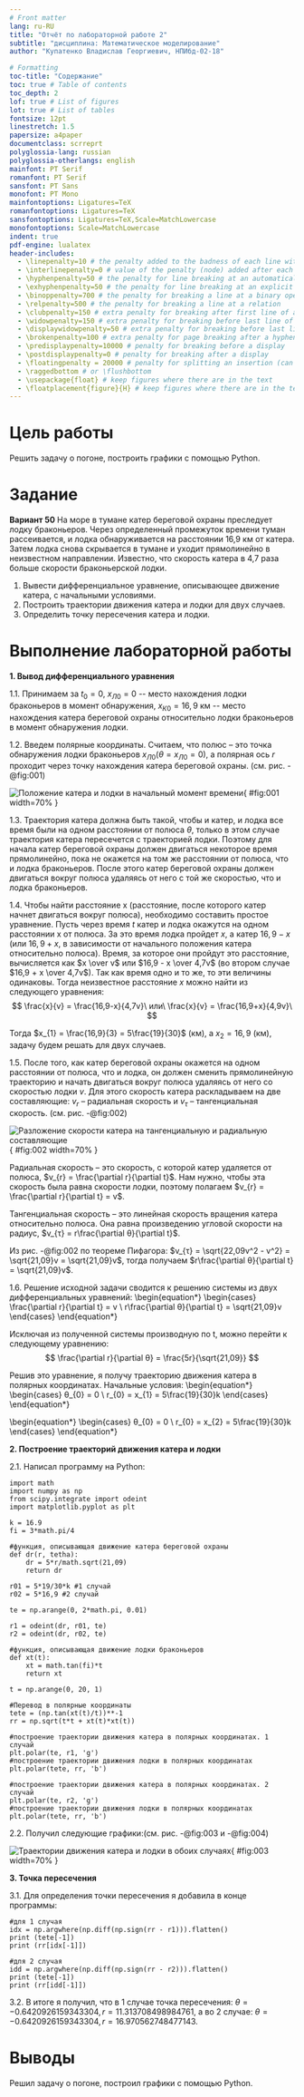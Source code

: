 ```yaml
---
# Front matter
lang: ru-RU
title: "Отчёт по лабораторной работе 2"
subtitle: "дисциплина: Математическое моделирование"
author: "Купатенко Владислав Георгиевич, НПИбд-02-18"

# Formatting
toc-title: "Содержание"
toc: true # Table of contents
toc_depth: 2
lof: true # List of figures
lot: true # List of tables
fontsize: 12pt
linestretch: 1.5
papersize: a4paper
documentclass: scrreprt
polyglossia-lang: russian
polyglossia-otherlangs: english
mainfont: PT Serif
romanfont: PT Serif
sansfont: PT Sans
monofont: PT Mono
mainfontoptions: Ligatures=TeX
romanfontoptions: Ligatures=TeX
sansfontoptions: Ligatures=TeX,Scale=MatchLowercase
monofontoptions: Scale=MatchLowercase
indent: true
pdf-engine: lualatex
header-includes:
  - \linepenalty=10 # the penalty added to the badness of each line within a paragraph (no associated penalty node) Increasing the value makes tex try to have fewer lines in the paragraph.
  - \interlinepenalty=0 # value of the penalty (node) added after each line of a paragraph.
  - \hyphenpenalty=50 # the penalty for line breaking at an automatically inserted hyphen
  - \exhyphenpenalty=50 # the penalty for line breaking at an explicit hyphen
  - \binoppenalty=700 # the penalty for breaking a line at a binary operator
  - \relpenalty=500 # the penalty for breaking a line at a relation
  - \clubpenalty=150 # extra penalty for breaking after first line of a paragraph
  - \widowpenalty=150 # extra penalty for breaking before last line of a paragraph
  - \displaywidowpenalty=50 # extra penalty for breaking before last line before a display math
  - \brokenpenalty=100 # extra penalty for page breaking after a hyphenated line
  - \predisplaypenalty=10000 # penalty for breaking before a display
  - \postdisplaypenalty=0 # penalty for breaking after a display
  - \floatingpenalty = 20000 # penalty for splitting an insertion (can only be split footnote in standard LaTeX)
  - \raggedbottom # or \flushbottom
  - \usepackage{float} # keep figures where there are in the text
  - \floatplacement{figure}{H} # keep figures where there are in the text
---
```


# Цель работы

Решить задачу о погоне, построить графики с помощью Python.

# Задание

**Вариант 50**
На море в тумане катер береговой охраны преследует лодку браконьеров.
Через определенный промежуток времени туман рассеивается, и лодка обнаруживается
на расстоянии 16,9 км от катера. Затем лодка снова скрывается в тумане и уходит
прямолинейно в неизвестном направлении. Известно, что скорость катера в 4,7 раза
больше скорости браконьерской лодки.

1. Вывести дифференциальное уравнение, описывающее движение катера, с начальными условиями.
2. Построить траектории движения катера и лодки для двух случаев.
3. Определить точку пересечения катера и лодки.


# Выполнение лабораторной работы

**1. Вывод дифференциального уравнения**

1.1. Принимаем за $t_{0} = 0$, $x_{Л0} = 0$ -- место нахождения лодки браконьеров
в момент обнаружения, $x_{К0} = 16,9$ км -- место нахождения катера береговой охраны
относительно лодки браконьеров в момент обнаружения лодки.

1.2. Введем полярные координаты. Считаем, что полюс – это точка обнаружения лодки
браконьеров $x_{Л0} (θ = x_{Л0} = 0)$, а полярная ось $r$ проходит через точку нахождения
катера береговой охраны. (см. рис. -@fig:001)

![Положение катера и лодки в начальный момент времени](image/1.png){ #fig:001 width=70% }

1.3. Траектория катера должна быть такой, чтобы и катер, и лодка все время были
на одном расстоянии от полюса $θ$, только в этом случае траектория катера пересечется с
траекторией лодки. Поэтому для начала катер береговой охраны должен двигаться некоторое
время прямолинейно, пока не окажется на том же расстоянии от полюса, что и лодка браконьеров.
После этого катер береговой охраны должен двигаться вокруг полюса удаляясь от него с той же
скоростью, что и лодка браконьеров.

1.4. Чтобы найти расстояние x (расстояние, после которого катер начнет двигаться
вокруг полюса), необходимо составить простое уравнение. Пусть через время $t$ катер и лодка
окажутся на одном расстоянии x от полюса. За это время лодка пройдет $x$, а катер $16,9 - x$ (или
$16,9 + x$, в зависимости от начального положения катера относительно полюса). Время, за которое
они пройдут это расстояние, вычисляется как $x \over v$ или $16,9 - x \over 4,7v$ (во втором
случае $16,9 + x \over 4,7v$). Так как время одно и то же, то эти величины одинаковы. Тогда
неизвестное расстояние $x$ можно найти из следующего уравнения:
$$ \frac{x}{v} = \frac{16,9-x}{4,7v}\ или\ \frac{x}{v} = \frac{16,9+x}{4,9v}\ $$

Тогда $x_{1} = \frac{16,9}{3} = 5\frac{19}{30}$ (км), а $x_{2} = 16,9$ (км), задачу будем
решать для двух случаев.

1.5. После того, как катер береговой охраны окажется на одном расстоянии от полюса, что и лодка, он
должен сменить прямолинейную траекторию и начать двигаться вокруг полюса удаляясь от него со скоростью
лодки $v$. Для этого скорость катера раскладываем на две составляющие: $v_{r}$ – радиальная скорость и
$v_{τ}$ – тангенциальная скорость. (см. рис. -@fig:002)

![Разложение скорости катера на тангенциальную и радиальную составляющие](image/2.png){ #fig:002 width=70% }

Радиальная скорость – это скорость, с которой катер удаляется от полюса, $v_{r} = \frac{\partial r}{\partial t}$. Нам
нужно, чтобы эта скорость была равна скорости лодки, поэтому полагаем $v_{r} = \frac{\partial r}{\partial t} = v$.

Тангенциальная скорость – это линейная скорость вращения катера относительно полюса. Она равна
произведению угловой скорости на радиус, $v_{τ} = r\frac{\partial θ}{\partial t}$.

Из рис. -@fig:002 по теореме Пифагора: $v_{τ} = \sqrt{22,09v^2 - v^2} = \sqrt{21,09}v = \sqrt{21,09}v$, тогда
получаем $r\frac{\partial θ}{\partial t} = \sqrt{21,09}v$.

1.6. Решение исходной задачи сводится к решению системы из двух дифференциальных уравнений:
\begin{equation*}
  \begin{cases}
    \frac{\partial r}{\partial t} = v
    \\
    r\frac{\partial θ}{\partial t} = \sqrt{21,09}v
  \end{cases}
\end{equation*}

Исключая из полученной системы производную по t, можно перейти к следующему уравнению:
$$ \frac{\partial r}{\partial θ} = \frac{5r}{\sqrt{21,09}} $$

Решив это уравнение, я получу траекторию движения катера в полярных координатах. Начальные условия:
\begin{equation*}
  \begin{cases}
    θ_{0} = 0
    \\
    r_{0} = x_{1} = 5\frac{19}{30}k
  \end{cases}
\end{equation*}

\begin{equation*}
  \begin{cases}
    θ_{0} = 0
    \\
    r_{0} = x_{2} = 5\frac{19}{30}k
  \end{cases}
\end{equation*}

**2. Построение траекторий движения катера и лодки**

2.1. Написал программу на Python:
```
import math
import numpy as np
from scipy.integrate import odeint
import matplotlib.pyplot as plt

k = 16.9
fi = 3*math.pi/4

#функция, описывающая движение катера береговой охраны
def dr(r, tetha):
    dr = 5*r/math.sqrt(21,09)
    return dr

r01 = 5*19/30*k #1 случай
r02 = 5*16,9 #2 случай

te = np.arange(0, 2*math.pi, 0.01)

r1 = odeint(dr, r01, te)
r2 = odeint(dr, r02, te)

#функция, описывающая движение лодки браконьеров
def xt(t):
    xt = math.tan(fi)*t
    return xt

t = np.arange(0, 20, 1)

#Перевод в полярные координаты
tete = (np.tan(xt(t)/t))**-1
rr = np.sqrt(t*t + xt(t)*xt(t))

#построение траектории движения катера в полярных координатах. 1 случай
plt.polar(te, r1, 'g')
#построение траектории движения лодки в полярных координатах
plt.polar(tete, rr, 'b')

#построение траектории движения катера в полярных координатах. 2 случай
plt.polar(te, r2, 'g')
#построение траектории движения лодки в полярных координатах
plt.polar(tete, rr, 'b')
```

2.2. Получил следующие графики:(см. рис. -@fig:003 и -@fig:004)

![Траектории движения катера и лодки в обоих случаях](image/3.png){ #fig:003 width=70% }

**3. Точка пересечения**

3.1. Для определения точки пересечения я добавила в конце программы:
```
#для 1 случая
idx = np.argwhere(np.diff(np.sign(rr - r1))).flatten()
print (tete[-1])
print (rr[idx[-1]])

#для 2 случая
idd = np.argwhere(np.diff(np.sign(rr - r2))).flatten()
print (tete[-1])
print (rr[idd[-1]])
```

3.2. В итоге я получил, что в 1 случае точка пересечения: $θ = -0.6420926159343304, r = 11.313708498984761$,
а во 2 случае: $θ = -0.6420926159343304, r = 16.970562748477143$.

# Выводы

Решил задачу о погоне, построил графики с помощью Python.
